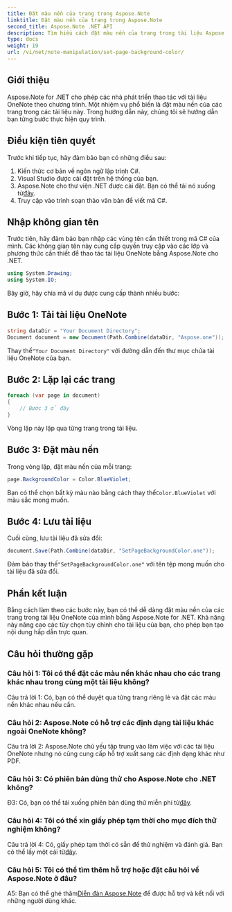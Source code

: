 ```yaml
---
title: Đặt màu nền của trang trong Aspose.Note
linktitle: Đặt màu nền của trang trong Aspose.Note
second_title: Aspose.Note .NET API
description: Tìm hiểu cách đặt màu nền của trang trong tài liệu Aspose.Note bằng ngôn ngữ lập trình C# với hướng dẫn từng bước.
type: docs
weight: 19
url: /vi/net/note-manipulation/set-page-background-color/
---
```

## Giới thiệu

Aspose.Note for .NET cho phép các nhà phát triển thao tác với tài liệu OneNote theo chương trình. Một nhiệm vụ phổ biến là đặt màu nền của các trang trong các tài liệu này. Trong hướng dẫn này, chúng tôi sẽ hướng dẫn bạn từng bước thực hiện quy trình.

## Điều kiện tiên quyết

Trước khi tiếp tục, hãy đảm bảo bạn có những điều sau:

1. Kiến thức cơ bản về ngôn ngữ lập trình C#.
2. Visual Studio được cài đặt trên hệ thống của bạn.
3.  Aspose.Note cho thư viện .NET được cài đặt. Bạn có thể tải nó xuống từ[đây](https://releases.aspose.com/note/net/).
4. Truy cập vào trình soạn thảo văn bản để viết mã C#.

## Nhập không gian tên

Trước tiên, hãy đảm bảo bạn nhập các vùng tên cần thiết trong mã C# của mình. Các không gian tên này cung cấp quyền truy cập vào các lớp và phương thức cần thiết để thao tác tài liệu OneNote bằng Aspose.Note cho .NET.

```csharp
using System.Drawing;
using System.IO;

```

Bây giờ, hãy chia mã ví dụ được cung cấp thành nhiều bước:

## Bước 1: Tải tài liệu OneNote

```csharp
string dataDir = "Your Document Directory";
Document document = new Document(Path.Combine(dataDir, "Aspose.one"));
```

 Thay thế`"Your Document Directory"` với đường dẫn đến thư mục chứa tài liệu OneNote của bạn.

## Bước 2: Lặp lại các trang

```csharp
foreach (var page in document)
{
    // Bước 3 ở đây
}
```

Vòng lặp này lặp qua từng trang trong tài liệu.

## Bước 3: Đặt màu nền

Trong vòng lặp, đặt màu nền của mỗi trang:

```csharp
page.BackgroundColor = Color.BlueViolet;
```

 Bạn có thể chọn bất kỳ màu nào bằng cách thay thế`Color.BlueViolet` với màu sắc mong muốn.

## Bước 4: Lưu tài liệu

Cuối cùng, lưu tài liệu đã sửa đổi:

```csharp
document.Save(Path.Combine(dataDir, "SetPageBackgroundColor.one"));
```

 Đảm bảo thay thế`"SetPageBackgroundColor.one"` với tên tệp mong muốn cho tài liệu đã sửa đổi.

## Phần kết luận

Bằng cách làm theo các bước này, bạn có thể dễ dàng đặt màu nền của các trang trong tài liệu OneNote của mình bằng Aspose.Note for .NET. Khả năng này nâng cao các tùy chọn tùy chỉnh cho tài liệu của bạn, cho phép bạn tạo nội dung hấp dẫn trực quan.

## Câu hỏi thường gặp

### Câu hỏi 1: Tôi có thể đặt các màu nền khác nhau cho các trang khác nhau trong cùng một tài liệu không?

Câu trả lời 1: Có, bạn có thể duyệt qua từng trang riêng lẻ và đặt các màu nền khác nhau nếu cần.

### Câu hỏi 2: Aspose.Note có hỗ trợ các định dạng tài liệu khác ngoài OneNote không?

Câu trả lời 2: Aspose.Note chủ yếu tập trung vào làm việc với các tài liệu OneNote nhưng nó cũng cung cấp hỗ trợ xuất sang các định dạng khác như PDF.

### Câu hỏi 3: Có phiên bản dùng thử cho Aspose.Note cho .NET không?

Đ3: Có, bạn có thể tải xuống phiên bản dùng thử miễn phí từ[đây](https://releases.aspose.com/).

### Câu hỏi 4: Tôi có thể xin giấy phép tạm thời cho mục đích thử nghiệm không?

 Câu trả lời 4: Có, giấy phép tạm thời có sẵn để thử nghiệm và đánh giá. Bạn có thể lấy một cái từ[đây](https://purchase.aspose.com/temporary-license/).

### Câu hỏi 5: Tôi có thể tìm thêm hỗ trợ hoặc đặt câu hỏi về Aspose.Note ở đâu?

 A5: Bạn có thể ghé thăm[Diễn đàn Aspose.Note](https://forum.aspose.com/c/note/28) để được hỗ trợ và kết nối với những người dùng khác.